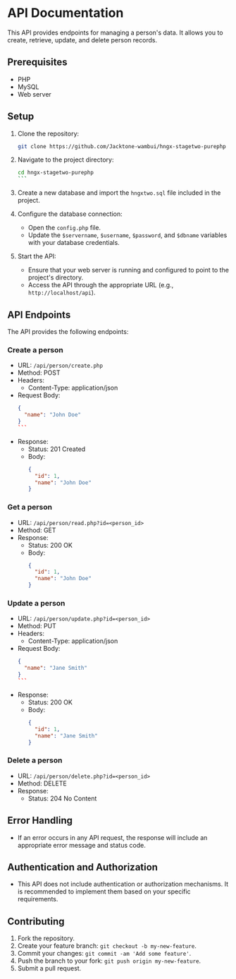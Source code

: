 # API Documentation

This API provides endpoints for managing a person's data. It allows you to create, retrieve, update, and delete person records.

## Prerequisites

- PHP 
- MySQL 
- Web server

## Setup

1. Clone the repository:

   ```bash
   git clone https://github.com/Jacktone-wambui/hngx-stagetwo-purephp
   ```

2. Navigate to the project directory:

   ````bash
   cd hngx-stagetwo-purephp
   ```

3. Create a new database and import the `hngxtwo.sql` file included in the project.

4. Configure the database connection:

   - Open the `config.php` file.
   - Update the `$servername`, `$username`, `$password`, and `$dbname` variables with your database credentials.

5. Start the API:

   - Ensure that your web server is running and configured to point to the project's directory.
   - Access the API through the appropriate URL (e.g., `http://localhost/api`).

## API Endpoints

The API provides the following endpoints:

### Create a person

- URL: `/api/person/create.php`
- Method: POST
- Headers:
  - Content-Type: application/json
- Request Body:
  ````json
  {
    "name": "John Doe"
  }
  ```
- Response:
  - Status: 201 Created
  - Body:
    ```json
    {
      "id": 1,
      "name": "John Doe"
    }
    ```

### Get a person

- URL: `/api/person/read.php?id=<person_id>`
- Method: GET
- Response:
  - Status: 200 OK
  - Body:
    ```json
    {
      "id": 1,
      "name": "John Doe"
    }
    ```

### Update a person

- URL: `/api/person/update.php?id=<person_id>`
- Method: PUT
- Headers:
  - Content-Type: application/json
- Request Body:
  ````json
  {
    "name": "Jane Smith"
  }
  ```
- Response:
  - Status: 200 OK
  - Body:
    ```json
    {
      "id": 1,
      "name": "Jane Smith"
    }
    ```

### Delete a person

- URL: `/api/person/delete.php?id=<person_id>`
- Method: DELETE
- Response:
  - Status: 204 No Content

## Error Handling

- If an error occurs in any API request, the response will include an appropriate error message and status code.

## Authentication and Authorization

- This API does not include authentication or authorization mechanisms. It is recommended to implement them based on your specific requirements.

## Contributing

1. Fork the repository.
2. Create your feature branch: `git checkout -b my-new-feature`.
3. Commit your changes: `git commit -am 'Add some feature'`.
4. Push the branch to your fork: `git push origin my-new-feature`.
5. Submit a pull request.

